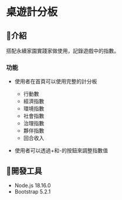 # 桌遊計分板

## 📍介紹
搭配永續家園實踐家做使用，記錄遊戲中的指數。

### 功能

- 使用者在首頁可以使用完整的計分板
  - 行動數
  - 經濟指數
  - 環境指數
  - 社會指數
  - 治理指數
  - 夥伴指數
  - 回合收入

- 使用者可以透過+和-的按鈕來調整指數值

## 📍開發工具

- Node.js 18.16.0
- Bootstrap 5.2.1
